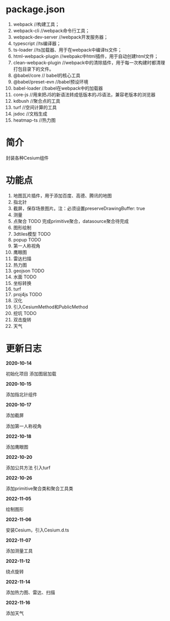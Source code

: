 # package.json
1. webpack //构建工具；
2. webpack-cli //webpack命令行工具；
3. webpack-dev-server //webpack开发服务器；
4. typescript //ts编译器；
5. ts-loader //ts加载器、用于在webpack中编译ts文件；
6. html-webpack-plugin //webpakc中html插件，用于自动创建html文件；
7. clean-webpack-plugin //webpack中的清除插件，用于每一次构建时都清理打包目录下的文件。
8. @babel/core // babel的核心工具
9. @babel/preset-evn //babel预设环境
10. babel-loader //babel在webpack中的加载器
11. core-js //用来把JS的新语法转成低版本的JS语法，兼容老版本的浏览器
12. kdbush //聚合点的工具
13. turf //空间计算的工具
14. jsdoc //文档生成
15. heatmap-ts //热力图


# 简介

封装各种Cesium组件

# 功能点

1. 地图瓦片插件，用于添加百度、高德、腾讯的地图
2. 指北针
3. 截屏，保存场景图片。注：必须设置preserveDrawingBuffer: true
4. 测量
5. 点聚合 TODO 完成primitive聚合，datasource聚合待完成
6. 图形绘制
7. 3dtiles模型 TODO
8. popup TODO
9. 第一人称视角
10. 鹰眼图
11. 雷达扫描
12. 热力图
13. geojson TODO
14. 水面 TODO
15. 坐标转换
16. turf
17. proj4js TODO
18. 汉化
19. 引入CesiumMethod和PublicMethod
20. 挖坑 TODO
21. 双击旋转
22. 天气 


# 更新日志

**2020-10-14**

初始化项目
添加图层加载

**2020-10-15**

添加指北针组件

**2020-10-17**

添加截屏

添加第一人称视角

**2022-10-18**

添加鹰眼图

**2022-10-20**

添加公共方法
引入turf

**2022-10-26**

添加primitive聚合类和聚合工具类

**2022-11-05**

绘制图形

**2022-11-06**

安装Cesium，引入Cesium.d.ts

**2022-11-07**

添加测量工具

**2022-11-12**

绕点旋转

**2022-11-14**

添加热力图、雷达、扫描

**2022-11-16**

添加天气
